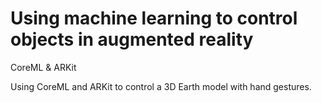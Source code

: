 # Using machine learning to control objects in augmented reality

CoreML & ARKit

Using CoreML and ARKit to control a 3D Earth model with hand gestures.
